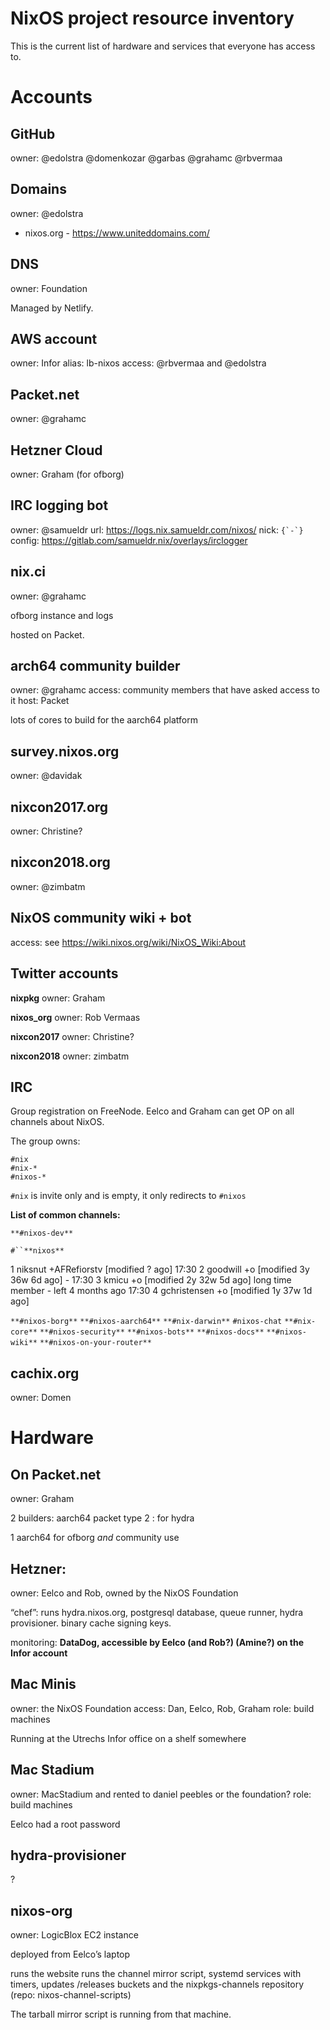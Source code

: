 # NixOS project resource inventory

This is the current list of hardware and services that everyone has access to.

# Accounts
## GitHub

owner: @edolstra @domenkozar @garbas @grahamc @rbvermaa

## Domains

owner: @edolstra
* nixos.org - https://www.uniteddomains.com/

## DNS

owner: Foundation

Managed by Netlify.

## AWS account

owner: Infor
alias: lb-nixos
access: @rbvermaa and @edolstra

## Packet.net

owner: @grahamc

## Hetzner Cloud

owner: Graham
(for ofborg)

## IRC logging bot

owner: @samueldr
url: https://logs.nix.samueldr.com/nixos/
nick: <code>{\`-\`}</code>
config: https://gitlab.com/samueldr.nix/overlays/irclogger

## nix.ci

owner: @grahamc

ofborg instance and logs

hosted on Packet.

## arch64 community builder

owner: @grahamc
access: community members that have asked access to it
host: Packet

lots of cores to build for the aarch64 platform

## survey.nixos.org

owner: @davidak

## nixcon2017.org

owner: Christine?


## nixcon2018.org

owner: @zimbatm

## NixOS community wiki + bot

access: see https://wiki.nixos.org/wiki/NixOS_Wiki:About

## Twitter accounts

**nixpkg**
owner: Graham

**nixos_org**
owner: Rob Vermaas

**nixcon2017**
owner: Christine?

**nixcon2018**
owner: zimbatm


## IRC

Group registration on FreeNode. Eelco and Graham can get OP on all channels about NixOS.

The group owns:

    #nix
    #nix-*
    #nixos-*

`#nix` is invite only and is empty, it only redirects to `#nixos`

**List of common channels:**

`**#nixos-dev**`

`#``**nixos**`

1 niksnut +AFRefiorstv [modified ? ago]
17:30 2 goodwill +o [modified 3y 36w 6d ago]  - 
17:30 3 kmicu +o [modified 2y 32w 5d ago]   long time member - left 4 months ago
17:30 4 gchristensen +o [modified 1y 37w 1d ago]

`**#nixos-borg**`
`**#nixos-aarch64**`
`**#nix-darwin**`
`#nixos-chat`
`**#nix-core**`
`**#nixos-security**`
`**#nixos-bots**`
`**#nixos-docs**`
`**#nixos-wiki**`
`**#nixos-on-your-router**`




## cachix.org

owner: Domen

# Hardware
## On Packet.net

owner: Graham


2 builders: aarch64 packet type 2 : for hydra

1 aarch64 for ofborg *and* community use

## Hetzner:

owner: Eelco and Rob, owned by the NixOS Foundation

“chef”: runs hydra.nixos.org, postgresql database, queue runner, hydra provisioner. binary cache signing keys.

monitoring:
**DataDog, accessible by Eelco (and Rob?) (Amine?) on the Infor account**

## Mac Minis

owner: the NixOS Foundation
access: Dan, Eelco, Rob, Graham
role: build machines

Running at the Utrechs Infor office on a shelf somewhere

## Mac Stadium

owner: MacStadium and rented to daniel peebles or the foundation?
role: build machines

Eelco had a root password

## hydra-provisioner

?

## nixos-org

owner: LogicBlox EC2 instance

deployed from Eelco’s laptop

runs the website
runs the channel mirror script, systemd services with timers, updates /releases buckets and the nixpkgs-channels repository (repo: nixos-channel-scripts)

The tarball mirror script is running from that machine.
